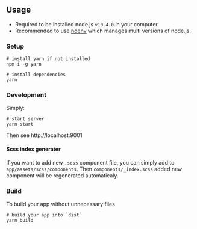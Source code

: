 ## Usage

- Required to be installed node.js `v10.4.0` in your computer
- Recommended to use [ndenv](https://github.com/riywo/ndenv) which manages multi versions of node.js.

### Setup

```
# install yarn if not installed
npm i -g yarn

# install dependencies
yarn
```

### Development

Simply:

```
# start server
yarn start
```

Then see http://localhost:9001

#### Scss index generater

If you want to add new `.scss` component file, you can simply add to `app/assets/scss/components`. Then `components/_index.scss` added new component will be regenerated  automaticaly.


### Build

To build your app without unnecessary files

```
# build your app into `dist`
yarn build
```
